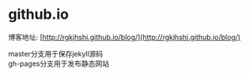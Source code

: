 github.io
=========

博客地址: [http://rgkjhshi.github.io/blog/](http://rgkjhshi.github.io/blog/)

master分支用于保存jekyll源码  
gh-pages分支用于发布静态网站
